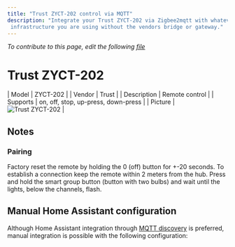 ```yaml
---
title: "Trust ZYCT-202 control via MQTT"
description: "Integrate your Trust ZYCT-202 via Zigbee2mqtt with whatever smart home
 infrastructure you are using without the vendors bridge or gateway."
---
```


*To contribute to this page, edit the following
[file](https://github.com/Koenkk/zigbee2mqtt.io/blob/master/docs/devices/ZYCT-202.md)*

# Trust ZYCT-202

| Model | ZYCT-202  |
| Vendor  | Trust  |
| Description | Remote control |
| Supports | on, off, stop, up-press, down-press |
| Picture | ![Trust ZYCT-202](./assets/devices/ZYCT-202.jpg) |

## Notes


### Pairing
Factory reset the remote by holding the 0 (off) button for +-20 seconds.
To establish a connection keep the remote within 2 meters from the hub.
Press and hold the smart group button (button with two bulbs) and wait until the lights, below the channels, flash.


## Manual Home Assistant configuration
Although Home Assistant integration through [MQTT discovery](../integration/home_assistant) is preferred,
manual integration is possible with the following configuration:
